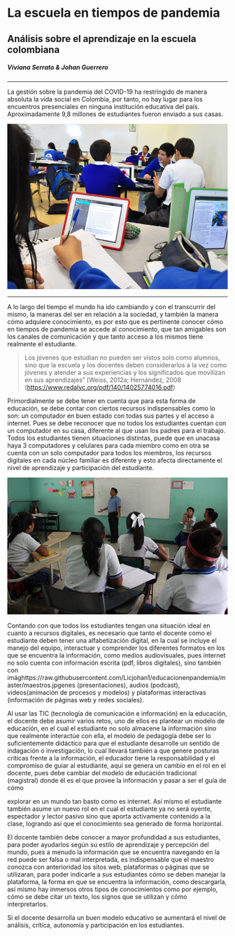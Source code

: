 # **La escuela en tiempos de pandemia**
## Análisis sobre el aprendizaje en la escuela colombiana  
##### Viviana Serrato & Johan Guerrero
___
La gestión sobre la pandemia del COVID-19 ha restringido de manera absoluta la vida social en Colombia, por tanto, no hay lugar para los
encuentros presenciales en ninguna institución educativa del país. Aproximadamente 9,8 millones de estudiantes fueron enviado a sus
casas. 

![Tomdado del Espectador](https://raw.githubusercontent.com/Licjohan1/educacionenpandemia/master/CLASE.jpg) 
___

A lo largo del tiempo el mundo ha ido cambiando y con el transcurrir del mismo, la
maneras del ser en relación a la sociedad, y también la manera cómo adquiere
conocimiento, es por esto que es pertinente conocer cómo en tiempos de pandemia se
accede al conocimiento, que tan amigables son los canales de comunicación y que tanto
acceso a los mismos tiene realmente el estudiante. 
> Los jóvenes que estudian no pueden ser vistos solo como alumnos, sino que la escuela y los docentes deben considerarlos a la vez como
jóvenes y atender a sus experiencias y los significados que movilizan en sus aprendizajes” [Weiss, 2012a; Hernández, 2008 (https://www.redalyc.org/pdf/140/14025774016.pdf)

Primordialmente se debe tener en cuenta que para esta forma de educación, se debe
contar con ciertos recursos indispensables como lo son: un computador en buen estado
con todas sus partes y el acceso a internet. Pues se debe reconocer que no todos los
estudiantes cuentan con un computador en su casa, diferente al que usan los padres
para el trabajo. Todos los estudiantes tienen situaciones distintas, puede que en
unacasa haya 3 computadores y celulares para cada miembro como en otra se cuenta con
un solo computador para todos los miembros, los recursos digitales en cada núcleo
familiar es diferente y esto afecta directamente el nivel de aprendizaje y
participación del estudiante.

![Tomdado de la web](https://raw.githubusercontent.com/Licjohan1/educacionenpandemia/master/maestros.jpg)

Contando con que todos los estudiantes tengan una situación ideal en cuanto a
recursos digitales,  es necesario que tanto el docente como el estudiante deben tener
una alfabetización digital, en la cual se incluye el manejo del equipo, interactuar y
comprender los diferentes formatos en los que se encuentra la información, como
medios audiovisuales, pues internet no solo cuenta con información escrita (pdf,
libros digitales), sino también con imághttps://raw.githubusercontent.com/Licjohan1/educacionenpandemia/master/maestros.jpgenes (presentaciones), audios (podcast),
videos(animación de procesos y modelos) y plataformas interactivas (información de
páginas web y redes sociales). 

Al usar las TIC (tecnología de comunicación e información) en la educación, el
docente debe asumir varios retos, uno de ellos es plantear un modelo de educación, en
el cual el estudiante no solo almacene la información sino que realmente interactúe
con ella, el modelo de pedagogía debe ser lo suficientemente didáctico para que el
estudiante desarrolle un sentido de indagación o investigación, lo cual llevará
también a que genere posturas críticas frente a la información, el educador tiene la
responsabilidad y el compromiso de guiar al estudiante, aquí se genera un cambio en
el rol en el docente, pues debe cambiar del modelo de educación tradicional 
(magistral) donde él es el que provee la información y pasar a ser el guía de cómo

explorar en un mundo tan basto como es internet. Así mismo el estudiante también
asume un nuevo rol en el cual el estudiante ya no será oyente, espectador y lector
pasivo sino que aporta activamente contenido a la clase, logrando así que el
conocimiento sea generado de forma horizontal. 

El docente también debe conocer a mayor profundidad a sus estudiantes, para poder
ayudarlos según su estilo de aprendizaje y percepción del mundo, pues a menudo la
información que se encuentra navegando en la red puede ser falsa o mal interpretada,
es indispensable que el maestro conozca con anterioridad los sitos web, plataformas o
páginas que se utilizaran, para poder indicarle a sus estudiantes cómo se deben
manejar la plataforma, la forma en que se encuentra la información, como descargarla,
así mismo hay inmersos otros tipos de conocimientos como por ejemplo, cómo se debe
citar un texto, los signos que se utilizan y cómo interpretarlos. 

Si el docente desarrolla un buen modelo educativo se aumentará el nivel de análisis,
crítica, autonomía y participación en los estudiantes. 
